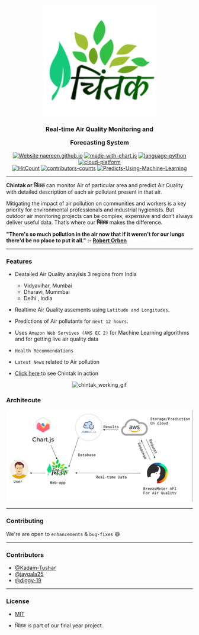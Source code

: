 <p align="center">
  <a href="" rel="noopener">
 <img width=300px src="./assets/img/chintak_logo_1.png" alt="chintak-logo"></a>
</p>

<h3 align="center">Real-time Air Quality Monitoring and

Forecasting System</h3>

<div align="center">


[![Website naereen.github.io](https://img.shields.io/website-up-down-green-red/https/naereen.github.io.svg)](https://kadam-tushar.github.io/Chintak/)
[![made-with-chart.js](https://img.shields.io/badge/Made--with-Chart.js-blueviolet)](https://www.chartjs.org/)
[![language-python](https://img.shields.io/badge/language-python-orange)](https://www.python.org/)
[![cloud-platform](https://img.shields.io/badge/Cloud%20Platform-AWS--EC2-blue)](https://aws.amazon.com/)
<br>
[![HitCount](http://hits.dwyl.com/Kadam-Tushar/Chintak.svg)](http://hits.dwyl.com/Kadam-Tushar/Chintak)
[![contributors-counts](https://img.shields.io/badge/contributors-3-brightgreen)](https://github.com/Kadam-Tushar/Chintak/graphs/contributors)
[![Predicts-Using-Machine-Learning](https://img.shields.io/badge/Predicts--Using-Machine--Learning-blue)](https://github.com/Kadam-Tushar/Chintak/tree/master/Machine%20Learning)





</div>

------------------------------------------

**Chintak or चिंतक**  can  monitor Air of particular area and predict Air Quality with detailed description of each air pollutant present in that air.

Mitigating the impact of air pollution on communities and workers is a key priority for environmental professionals and industrial hygienists. But outdoor air monitoring projects can be complex, expensive and don’t always deliver useful data. That’s where our **चिंतक**  makes the difference. 


**"There's so much pollution in the air now that if it weren't for our lungs there'd be no place to put it all." :-
 [Robert Orben](https://en.wikipedia.org/wiki/Robert_Orben)**



------------------------------------------
### Features

- Deatailed Air Quality anaylsis 3 regions from India
    - Vidyavihar, Mumbai 
    - Dharavi, Mummbai
    -  Delhi , India 
- Realtime Air Quality assements using `Latitude and Longitudes`.
- Predictions of Air pollutants for `next 12 hours`.
- Uses `Amazon Web Servives (AWS EC 2)` for Machine Learning algorithms and for getting live air quality data
 - `Health Recommendations` 
 - `Latest News` related to Air pollution

- [Click here ](https://kadam-tushar.github.io/Chintak/)to see Chintak in action

<div align="center">

![chintak_working_gif](./assets/img/chintak_working.gif)

</div>

### Architecute 


 ![architecture](https://github.com/Kadam-Tushar/Chintak/blob/master/assets/img/chintak_architecture.png)





------------------------------------------
### Contributing

 We're are open to `enhancements` & `bug-fixes` :smile:


------------------------------------------
### Contributors

- [@Kadam-Tushar](https://github.com/Kadam-Tushar)
- [@jaygala25](https://github.com/jaygala25)
- [@diggy-19](https://github.com/diggy-19)


------------------------------------------
### License

- [MIT](https://github.com/Kadam-Tushar/Chintak/tree/master/LICENSE)

- चिंतक is part of our final year project.


